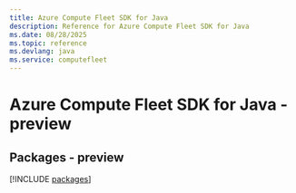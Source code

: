 ```yaml
---
title: Azure Compute Fleet SDK for Java
description: Reference for Azure Compute Fleet SDK for Java
ms.date: 08/28/2025
ms.topic: reference
ms.devlang: java
ms.service: computefleet
---
```

# Azure Compute Fleet SDK for Java - preview
## Packages - preview
[!INCLUDE [packages](compute-fleet-index.md)]
